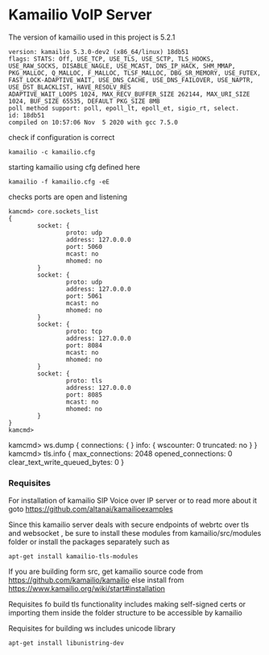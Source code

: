 # Kamailio VoIP Server 

The version of kamailio used in this project is 5.2.1 
```shell script
version: kamailio 5.3.0-dev2 (x86_64/linux) 18db51
flags: STATS: Off, USE_TCP, USE_TLS, USE_SCTP, TLS_HOOKS, USE_RAW_SOCKS, DISABLE_NAGLE, USE_MCAST, DNS_IP_HACK, SHM_MMAP, PKG_MALLOC, Q_MALLOC, F_MALLOC, TLSF_MALLOC, DBG_SR_MEMORY, USE_FUTEX, FAST_LOCK-ADAPTIVE_WAIT, USE_DNS_CACHE, USE_DNS_FAILOVER, USE_NAPTR, USE_DST_BLACKLIST, HAVE_RESOLV_RES
ADAPTIVE_WAIT_LOOPS 1024, MAX_RECV_BUFFER_SIZE 262144, MAX_URI_SIZE 1024, BUF_SIZE 65535, DEFAULT PKG_SIZE 8MB
poll method support: poll, epoll_lt, epoll_et, sigio_rt, select.
id: 18db51 
compiled on 10:57:06 Nov  5 2020 with gcc 7.5.0
```

check if configuration is correct 
```shell script
kamailio -c kamailio.cfg 
```

starting kamailio using cfg defined here 
```shell script
kamailio -f kamailio.cfg -eE
```

checks ports are open and listening 
```shell script
kamcmd> core.sockets_list 
{
        socket: {
                proto: udp
                address: 127.0.0.0
                port: 5060
                mcast: no
                mhomed: no
        }
        socket: {
                proto: udp
                address: 127.0.0.0
                port: 5061
                mcast: no
                mhomed: no
        }
        socket: {
                proto: tcp
                address: 127.0.0.0
                port: 8084
                mcast: no
                mhomed: no
        }
        socket: {
                proto: tls
                address: 127.0.0.0
                port: 8085
                mcast: no
                mhomed: no
        }
}
kamcmd> 

```




kamcmd> ws.dump
{
        connections: {
        }
        info: {
                wscounter: 0
                truncated: no
        }
}
kamcmd> tls.info
{
        max_connections: 2048
        opened_connections: 0
        clear_text_write_queued_bytes: 0
}


### Requisites 

For installation of kamailio SIP Voice over IP server or to read more about it goto 
https://github.com/altanai/kamailioexamples

Since this kamailio server deals with secure endpoints of webrtc over tls and websocket , 
be sure to install these modules from kamailio/src/modules folder or install the packages separately  such as 
```shell script
apt-get install kamailio-tls-modules
```

If you are building form src, get kamailio source code from
https://github.com/kamailio/kamailio else install from https://www.kamailio.org/wiki/start#installation

Requisites fo build tls functionality includes making self-signed certs or importing them 
inside the folder structure to be accessible by kamailio 

Requisites for building ws includes unicode library  
```shell script
apt-get install libunistring-dev
```